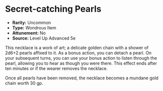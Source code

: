 # Secret-catching Pearls

- **Rarity:** Uncommon
- **Type:** Wondrous Item
- **Attunement:** No
- **Source:** Level Up Advanced 5e

This necklace is a work of art; a delicate golden chain with a shower of 2d6+2 pearls affixed to it. As a bonus action, you can detach a pearl. On your subsequent turns, you can use your bonus action to listen through the pearl, allowing you to hear as though you were there. This effect ends after ten minutes or if the wearer removes the necklace.

Once all pearls have been removed, the necklace becomes a mundane gold chain worth 30 gp.
